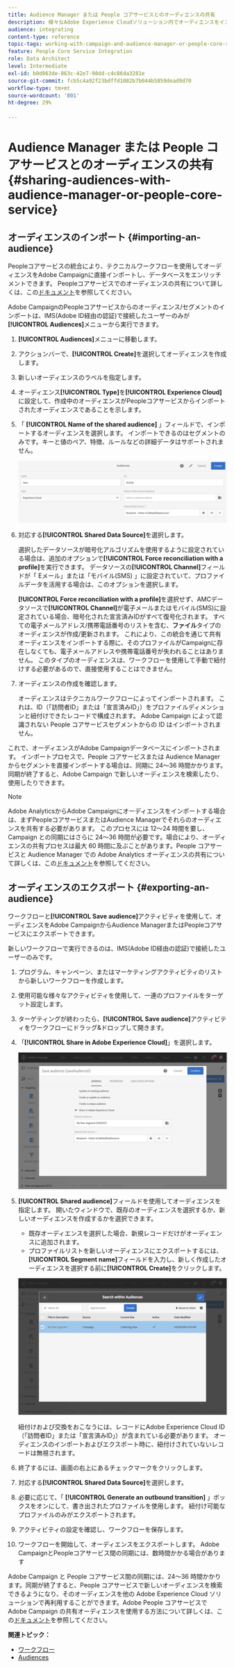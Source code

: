 ```yaml
---
title: Audience Manager または People コアサービスとのオーディエンスの共有
description: 様々なAdobe Experience Cloudソリューション内でオーディエンスをインポートまたはエクスポートする方法を説明します。
audience: integrating
content-type: reference
topic-tags: working-with-campaign-and-audience-manager-or-people-core-service
feature: People Core Service Integration
role: Data Architect
level: Intermediate
exl-id: b0d063de-863c-42e7-98dd-c4c86da3281e
source-git-commit: fcb5c4a92f23bdffd1082b7b044b5859dead9d70
workflow-type: tm+mt
source-wordcount: '801'
ht-degree: 29%

---
```


# Audience Manager または People コアサービスとのオーディエンスの共有{#sharing-audiences-with-audience-manager-or-people-core-service}

## オーディエンスのインポート {#importing-an-audience}

Peopleコアサービスの統合により、テクニカルワークフローを使用してオーディエンスをAdobe Campaignに直接インポートし、データベースをエンリッチメントできます。 Peopleコアサービスでのオーディエンスの共有について詳しくは、この[ドキュメント](https://experienceleague.adobe.com/docs/analytics/components/segmentation/segmentation-workflow/seg-publish.html?lang=ja)を参照してください。

Adobe CampaignのPeopleコアサービスからのオーディエンス/セグメントのインポートは、IMS(Adobe ID経由の認証)で接続したユーザーのみが&#x200B;**[!UICONTROL Audiences]**&#x200B;メニューから実行できます。

1. **[!UICONTROL Audiences]**&#x200B;メニューに移動します。
1. アクションバーで、**[!UICONTROL Create]**&#x200B;を選択してオーディエンスを作成します。
1. 新しいオーディエンスのラベルを指定します。
1. オーディエンス&#x200B;**[!UICONTROL Type]**&#x200B;を&#x200B;**[!UICONTROL Experience Cloud]**&#x200B;に設定して、作成中のオーディエンスがPeopleコアサービスからインポートされたオーディエンスであることを示します。
1. 「 **[!UICONTROL Name of the shared audience]** 」フィールドで、インポートするオーディエンスを選択します。 インポートできるのはセグメントのみです。キーと値のペア、特徴、ルールなどの詳細データはサポートされません。

   ![](assets/aam_import_audience.png)

1. 対応する&#x200B;**[!UICONTROL Shared Data Source]**&#x200B;を選択します。

   選択したデータソースが暗号化アルゴリズムを使用するように設定されている場合は、追加のオプションで&#x200B;**[!UICONTROL Force reconciliation with a profile]**&#x200B;を実行できます。 データソースの&#x200B;**[!UICONTROL Channel]**&#x200B;フィールドが「 Eメール」または「モバイル(SMS) 」に設定されていて、プロファイルデータを活用する場合は、このオプションを選択します。

   **[!UICONTROL Force reconciliation with a profile]**&#x200B;を選択せず、AMCデータソースで&#x200B;**[!UICONTROL Channel]**&#x200B;が電子メールまたはモバイル(SMS)に設定されている場合、暗号化された宣言済みIDがすべて復号化されます。 すべての電子メールアドレス/携帯電話番号のリストを含む、**ファイル**&#x200B;タイプのオーディエンスが作成/更新されます。 これにより、この統合を通じて共有オーディエンスをインポートする際に、そのプロファイルがCampaignに存在しなくても、電子メールアドレスや携帯電話番号が失われることはありません。 このタイプのオーディエンスは、ワークフローを使用して手動で紐付けする必要があるので、直接使用することはできません。

1. オーディエンスの作成を確認します。

   オーディエンスはテクニカルワークフローによってインポートされます。 これは、ID（「訪問者ID」または「宣言済みID」）をプロファイルディメンションと紐付けできたレコードで構成されます。 Adobe Campaign によって認識されない People コアサービスセグメントからの ID はインポートされません。

これで、オーディエンスがAdobe Campaignデータベースにインポートされます。 インポートプロセスで、People コアサービスまたは Audience Manager からセグメントを直接インポートする場合は、同期に 24～36 時間かかります。同期が終了すると、Adobe Campaign で新しいオーディエンスを検索したり、使用したりできます。

>[!NOTE]
>
>Adobe AnalyticsからAdobe Campaignにオーディエンスをインポートする場合は、まずPeopleコアサービスまたはAudience Managerでそれらのオーディエンスを共有する必要があります。 このプロセスには 12～24 時間を要し、Campaign との同期にはさらに 24～36 時間が必要です。場合により、オーディエンスの共有プロセスは最大 60 時間に及ぶことがあります。People コアサービスと Audience Manager での Adobe Analytics オーディエンスの共有について詳しくは、この[ドキュメント](https://experienceleague.adobe.com/docs/analytics/components/segmentation/segmentation-workflow/seg-publish.html)を参照してください。

## オーディエンスのエクスポート {#exporting-an-audience}

ワークフローと&#x200B;**[!UICONTROL Save audience]**&#x200B;アクティビティを使用して、オーディエンスをAdobe CampaignからAudience ManagerまたはPeopleコアサービスにエクスポートできます。

新しいワークフローで実行できるのは、IMS(Adobe ID経由の認証)で接続したユーザーのみです。

1. プログラム、キャンペーン、またはマーケティングアクティビティのリストから新しいワークフローを作成します。
1. 使用可能な様々なアクティビティを使用して、一連のプロファイルをターゲット設定します。
1. ターゲティングが終わったら、**[!UICONTROL Save audience]**&#x200B;アクティビティをワークフローにドラッグ&amp;ドロップして開きます。
1. 「**[!UICONTROL Share in Adobe Experience Cloud]**」を選択します。

   ![](assets/aam_save_audience_activity.png)

1. **[!UICONTROL Shared audience]**&#x200B;フィールドを使用してオーディエンスを指定します。 開いたウィンドウで、既存のオーディエンスを選択するか、新しいオーディエンスを作成するかを選択できます。

   * 既存オーディエンスを選択した場合、新規レコードだけがオーディエンスに追加されます。
   * プロファイルリストを新しいオーディエンスにエクスポートするには、**[!UICONTROL Segment name]**&#x200B;フィールドを入力し、新しく作成したオーディエンスを選択する前に&#x200B;**[!UICONTROL Create]**&#x200B;をクリックします。

   ![](assets/aam_save_audience_segment_picker.png)

   紐付けおよび交換をおこなうには、レコードにAdobe Experience Cloud ID（「訪問者ID」または「宣言済みID」）が含まれている必要があります。 オーディエンスのインポートおよびエクスポート時に、紐付けされていないレコードは無視されます。

1. 終了するには、画面の右上にあるチェックマークをクリックします。
1. 対応する&#x200B;**[!UICONTROL Shared Data Source]**&#x200B;を選択します。
1. 必要に応じて、「 **[!UICONTROL Generate an outbound transition]** 」ボックスをオンにして、書き出されたプロファイルを使用します。 紐付け可能なプロファイルのみがエクスポートされます。
1. アクティビティの設定を確認し、ワークフローを保存します。
1. ワークフローを開始して、オーディエンスをエクスポートします。 Adobe CampaignとPeopleコアサービス間の同期には、数時間かかる場合があります

Adobe Campaign と People コアサービス間の同期には、24～36 時間かかります。同期が終了すると、People コアサービスで新しいオーディエンスを検索できるようになり、そのオーディエンスを他の Adobe Experience Cloud ソリューションで再利用することができます。Adobe People コアサービスで Adobe Campaign の共有オーディエンスを使用する方法について詳しくは、この[ドキュメント](https://experienceleague.adobe.com/docs/core-services/interface/audiences/t-audience-create.html?lang=ja)を参照してください。

**関連トピック：**

* [ワークフロー](../../automating/using/get-started-workflows.md)
* [Audiences](../../audiences/using/about-audiences.md)
